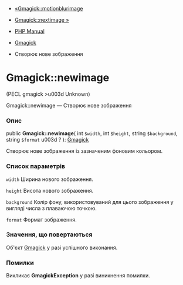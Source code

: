 - [«Gmagick::motionblurimage](gmagick.motionblurimage.md)
- [Gmagick::nextimage »](gmagick.nextimage.md)

- [PHP Manual](index.md)
- [Gmagick](class.gmagick.md)
- Створює нове зображення

# Gmagick::newimage

(PECL gmagick \>u003d Unknown)

Gmagick::newimage — Створює нове зображення

### Опис

public **Gmagick::newimage**(
int `$width`,
int `$height`,
string `$background`,
string `$format` u003d ?
): [Gmagick](class.gmagick.md)

Створює нове зображення із зазначеним фоновим кольором.

### Список параметрів

`width`
Ширина нового зображення.

`height`
Висота нового зображення.

`background`
Колір фону, використовуваний для цього зображення у вигляді числа з плаваючою
точкою.

`format`
Формат зображення.

### Значення, що повертаються

Об'єкт [Gmagick](class.gmagick.md) у разі успішного виконання.

### Помилки

Викликає **GmagickException** у разі виникнення помилки.
